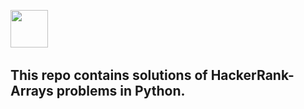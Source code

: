 <img height="60" src="https://cdn.analyticsvidhya.com/wp-content/uploads/2020/06/python-logo.jpg">&nbsp;&nbsp;

## This repo contains solutions of HackerRank-Arrays problems in Python.

